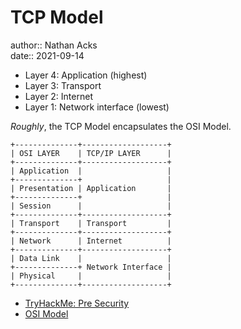 # TCP Model

author:: Nathan Acks  
date:: 2021-09-14

* Layer 4: Application (highest)
* Layer 3: Transport
* Layer 2: Internet
* Layer 1: Network interface (lowest)

*Roughly*, the TCP Model encapsulates the OSI Model.

```
+--------------+-------------------+
| OSI LAYER    | TCP/IP LAYER      |
+--------------+-------------------+
| Application  |                   |
+--------------+                   |
| Presentation | Application       |
+--------------+                   |
| Session      |                   |
+--------------+-------------------+
| Transport    | Transport         |
+--------------+-------------------+
| Network      | Internet          |
+--------------+-------------------+
| Data Link    |                   |
+--------------+ Network Interface |
| Physical     |                   |
+--------------+-------------------+
```

* [TryHackMe: Pre Security](tryhackme-pre-security.md)
* [OSI Model](osi-model.md)
